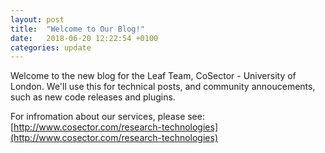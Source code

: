 ```yaml
---
layout: post
title:  "Welcome to Our Blog!"
date:   2018-06-20 12:22:54 +0100
categories: update
---
```


Welcome to the new blog for the Leaf Team, CoSector - University of London. We'll use this for technical posts, and community annoucements, such as new code releases and plugins.

For infromation about our services, please see: [http://www.cosector.com/research-technologies](http://www.cosector.com/research-technologies)